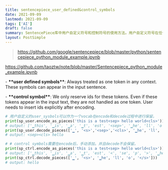 ```yaml
---
title: sentencepiece_user_defined&control_symbols
date: 2021-09-09
lastmod: 2021-09-09
tags: ['AI']
draft: false
summary: SentencePiece库中用户自定义符号和控制符号的使用方法。用户自定义符号在任何上下文中都被视为一个token，可以在输入句子中出现；而控制符号只保留ID，即使出现在输入文本中也不会被作为一个token处理，用户需要在编码后显式插入ID。
layout: PostSimple
---
```


> https://github.com/google/sentencepiece/blob/master/python/sentencepiece_python_module_example.ipynb

https://github.com/taoztw/note/blob/master/Sentencepiece_python_module_example.ipynb

\- **\*\*user defined symbols\*\***: Always treated as one token in any context. These symbols can appear in the input sentence.

\- **\*\*control symbol\*\***: We only reserve ids for these tokens. Even if these tokens appear in the input text, they are not handled as one token. User needs to insert ids explicitly after encoding.

```python
# 用户自定义的user_sysbols可以作为一个vocab在encode和decode过程中进行保留。
print(sp_user.encode_as_pieces('this is a test<sep> hello world<cls>'))
# output: ['▁this', '▁is', '▁a', '▁t', 'est', '<sep>', '▁he', 'll', 'o', '▁world', '<cls>']
print(sp_user.decode_pieces(['▁', '<s>','<sep>','<cls>', '▁he', 'll', 'o', '</s>']))
# output: <sep><cls> hello

# # control symbols需要在encode后，手动添加。并且decode不会保留。
print(sp_ctrl.encode_as_pieces('this is a test<sep> hello world<cls>'))
# output: ['▁this', '▁is', '▁a', '▁t', 'est', '<', 'se', 'p', '>', '▁he', 'll', 'o', '▁world', '<', 'c', 'l', 's', '>']
print(sp_ctrl.decode_pieces(['▁', '<s>', '▁he', 'll', 'o', '</s>']))
# output: hello
```

